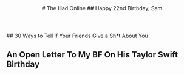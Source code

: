 <header>
# The Iliad Online
## Happy 22nd Birthday, Sam
</header>

<section>
## 30 Ways to Tell if Your Friends Give a Sh*t About You

## An Open Letter To My BF On His Taylor Swift Birthday
</section>

